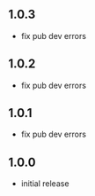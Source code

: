 ## 1.0.3

* fix pub dev errors

## 1.0.2

* fix pub dev errors

## 1.0.1

* fix pub dev errors

## 1.0.0

* initial release